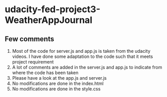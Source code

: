 <h1>udacity-fed-project3-WeatherAppJournal</h1>

<h2>Few comments</h2>
<ol>
  <li>Most of the code for server.js and app.js is taken from the udacity videos. I have done some
  adaptation to the code such that it meets project requirement</li>
  <li>A lot of comments are added in the server.js and app.js to indicate from
  where the code has been taken</li>
  <li>Please have a look at the app.js and server.js</li>
  <li>No modifications are done in the index.html</li>
  <li>No modifications are done in the style.css</li>
</ol>
